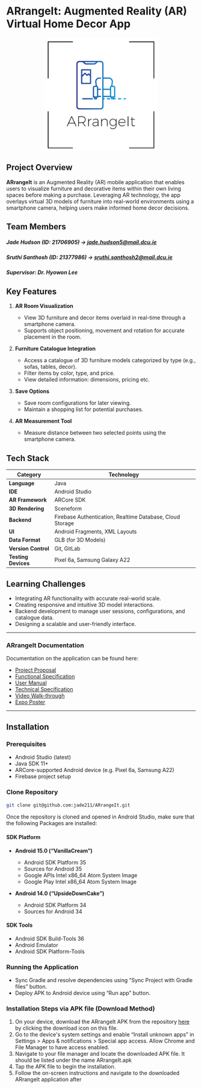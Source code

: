 # ARrangeIt: Augmented Reality (AR) Virtual Home Decor App

<div align="center">
  <img src="res/arrangeit_logo_white.png" alt="ARrangeIt Logo" width="300"/>
</div>

## Project Overview
**ARrangeIt** is an Augmented Reality (AR) mobile application that enables users to visualize furniture and decorative items within their own living spaces before making a purchase. Leveraging AR technology, the app overlays virtual 3D models of furniture into real-world environments using a smartphone camera, helping users make informed home decor decisions.

## Team Members

##### **Jade Hudson** (ID: 21706905) → jade.hudson5@mail.dcu.ie
##### **Sruthi Santhosh** (ID: 21377986) → sruthi.santhosh2@mail.dcu.ie
##### **Supervisor**: Dr. Hyowon Lee

## Key Features

1. **AR Room Visualization**
    - View 3D furniture and decor items overlaid in real-time through a smartphone camera.
    - Supports object positioning, movement and rotation for accurate placement in the room.

2. **Furniture Catalogue Integration**
    - Access a catalogue of 3D furniture models categorized by type (e.g., sofas, tables, decor).
    - Filter items by color, type, and price.
    - View detailed information: dimensions, pricing etc.

3. **Save Options**
    - Save room configurations for later viewing.
    - Maintain a shopping list for potential purchases.

4. **AR Measurement Tool**
    - Measure distance between two selected points using the smartphone camera.

## Tech Stack

| Category           | Technology                        |
|--------------------|------------------------------------|
| **Language**       | Java                              |
| **IDE**            | Android Studio                    |
| **AR Framework**   | ARCore SDK                        |
| **3D Rendering**   | Sceneform                         |
| **Backend**        | Firebase Authentication, Realtime Database, Cloud Storage |
| **UI**             | Android Fragments, XML Layouts    |
| **Data Format**    | GLB (for 3D Models)               |
| **Version Control**| Git, GitLab                       |
| **Testing Devices**| Pixel 6a, Samsung Galaxy A22   

## Learning Challenges

- Integrating AR functionality with accurate real-world scale.
- Creating responsive and intuitive 3D model interactions.
- Backend development to manage user sessions, configurations, and catalogue data.
- Designing a scalable and user-friendly interface.

---

### ARrangeIt Documentation
Documentation on the application can be found here:
- [Project Proposal](https://github.com/jade211/ARrangeIt/blob/main/docs/proposal/proposal.md)
- [Functional Specification](https://github.com/jade211/ARrangeIt/blob/main/docs/functional-spec/FS_Info.pdf)
- [User Manual](https://github.com/jade211/ARrangeIt/blob/main/docs/documentation/ARrangeIt_User_Manual.pdf)
- [Technical Specification](https://github.com/jade211/ARrangeIt/blob/main/docs/documentation/ARrangeIt_Technical_Specification.pdf)
- [Video Walk-through](https://drive.google.com/file/d/1Z7Z2yvAfXOvY6KjRts3hYgNeO1T90mlp/view)
- [Expo Poster](https://github.com/jade211/ARrangeIt/blob/main/docs/poster/ARrangeIt%20Expo%20poster.pdf)

---


## Installation

### Prerequisites

- Android Studio (latest)
- Java SDK 11+
- ARCore-supported Android device (e.g. Pixel 6a, Samsung A22)
- Firebase project setup

### Clone Repository

```bash
git clone git@github.com:jade211/ARrangeIt.git

```

Once the repository is cloned and opened in Android Studio, make sure that the following Packages are installed:

#### SDK Platform
- **Android 15.0 (“VanillaCream”)**
    - Android SDK Platform 35
    - Sources for Android 35
    - Google APIs Intel x86_64 Atom System Image
    - Google Play Intel x86_64 Atom System Image

- **Android 14.0 (“UpsideDownCake”)**
    - Android SDK Platform 34
    - Sources for Android 34

#### SDK Tools
- Android SDK Build-Tools 36
- Android Emulator
- Android SDK Platform-Tools

### Running the Application
- Sync Gradle and resolve dependencies using “Sync Project with Gradle files” button.
- Deploy APK to Android device using “Run app” button.

### Installation Steps via APK file (Download Method)
1. On your device, download the ARrangeIt APK from the repository [here](https://github.com/jade211/ARrangeIt/tree/main/res) by clicking the download icon on this file.
2. Go to the device's system settings and enable “Install unknown apps” in Settings > Apps & notifications > Special app access. Allow Chrome and File Manager to have access enabled.
3. Navigate to your file manager and locate the downloaded APK file. It should be listed under the name ARrangeIt.apk
4. Tap the APK file to begin the installation.
5. Follow the on-screen instructions and navigate to the downloaded ARrangeIt application after
